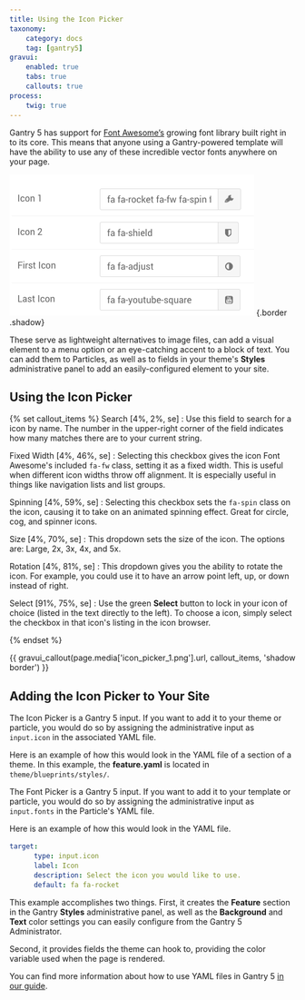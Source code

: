 ```yaml
---
title: Using the Icon Picker
taxonomy:
    category: docs
    tag: [gantry5]
gravui:
    enabled: true
    tabs: true
    callouts: true
process:
    twig: true
---
```


Gantry 5 has support for [Font Awesome’s](http://fortawesome.github.io/Font-Awesome/) growing font library built right in to its core. This means that anyone using a Gantry-powered template will have the ability to use any of these incredible vector fonts anywhere on your page.

![Icon Picker](icon_picker_2.png) {.border .shadow}

These serve as lightweight alternatives to image files, can add a visual element to a menu option or an eye-catching accent to a block of text. You can add them to Particles, as well as to fields in your theme's **Styles** administrative panel to add an easily-configured element to your site.

## Using the Icon Picker

{% set callout_items %}
Search [4%, 2%, se]
  : Use this field to search for a icon by name. The number in the upper-right corner of the field indicates how many matches there are to your current string.

Fixed Width [4%, 46%, se]
  : Selecting this checkbox gives the icon Font Awesome's included `fa-fw` class, setting it as a fixed width. This is useful when different icon widths throw off alignment. It is especially useful in things like navigation lists and list groups.

Spinning [4%, 59%, se]
  : Selecting this checkbox sets the `fa-spin` class on the icon, causing it to take on an animated spinning effect. Great for circle, cog, and spinner icons.

Size [4%, 70%, se]
  : This dropdown sets the size of the icon. The options are: Large, 2x, 3x, 4x, and 5x.

Rotation [4%, 81%, se]
  : This dropdown gives you the ability to rotate the icon. For example, you could use it to have an arrow point left, up, or down instead of right.

Select [91%, 75%, se]
  : Use the green **Select** button to lock in your icon of choice (listed in the text directly to the left). To choose a icon, simply select the checkbox in that icon's listing in the icon browser.

{% endset %}

{{ gravui_callout(page.media['icon_picker_1.png'].url, callout_items, 'shadow border') }}

## Adding the Icon Picker to Your Site

The Icon Picker is a Gantry 5 input. If you want to add it to your theme or particle, you would do so by assigning the administrative input as `input.icon` in the associated YAML file.

Here is an example of how this would look in the YAML file of a section of a theme. In this example, the **feature.yaml** is located in `theme/blueprints/styles/`.

The Font Picker is a Gantry 5 input. If you want to add it to your template or particle, you would do so by assigning the administrative input as `input.fonts` in the Particle's YAML file.

Here is an example of how this would look in the YAML file.

```yaml
target:
      type: input.icon
      label: Icon
      description: Select the icon you would like to use.
      default: fa fa-rocket
```

This example accomplishes two things. First, it creates the **Feature** section in the Gantry **Styles** administrative panel, as well as the **Background** and **Text** color settings you can easily configure from the Gantry 5 Administrator.

Second, it provides fields the theme can hook to, providing the color variable used when the page is rendered.

You can find more information about how to use YAML files in Gantry 5 [in our guide](../../advanced/particle-yaml-field-types).
